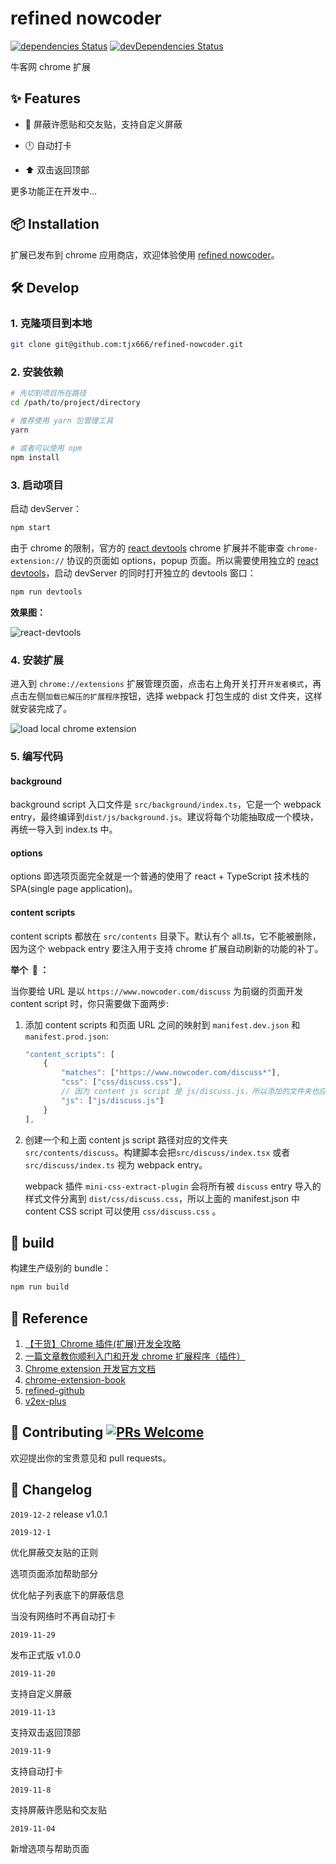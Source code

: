 # refined nowcoder

[![dependencies Status](https://david-dm.org/tjx666/refined-nowcoder/status.svg?style=flat-square)](https://david-dm.org/tjx666/refined-nowcoder) [![devDependencies Status](https://david-dm.org/tjx666/refined-nowcoder/dev-status.svg?style=flat-square)](https://david-dm.org/tjx666/refined-nowcoder?type=dev)

牛客网 chrome 扩展

## :sparkles: Features

- :no_entry_sign: 屏蔽许愿贴和交友贴，支持自定义屏蔽

- :clock12: 自动打卡

- :arrow_up: 双击返回顶部

更多功能正在开发中...

## :package: Installation

扩展已发布到 chrome 应用商店，欢迎体验使用 [refined nowcoder](https://chrome.google.com/webstore/detail/refined-nowcoder/jkkhnkldfjgmekpgkgdefeenfpmmnnem)。

## :hammer_and_wrench: Develop

### 1. 克隆项目到本地

```bash
git clone git@github.com:tjx666/refined-nowcoder.git
```

### 2. 安装依赖

```bash
# 先切到项目所在路径
cd /path/to/project/directory

# 推荐使用 yarn 包管理工具
yarn

# 或者可以使用 npm
npm install
```

### 3. 启动项目

启动 devServer：

```bash
npm start
```

由于 chrome 的限制，官方的 [react devtools](https://chrome.google.com/webstore/detail/react-developer-tools/fmkadmapgofadopljbjfkapdkoienihi) chrome 扩展并不能审查 `chrome-extension://` 协议的页面如 options，popup 页面。所以需要使用独立的 [react devtools](https://www.npmjs.com/package/react-devtools)，启动 devServer 的同时打开独立的 devtools 窗口：

```bash
npm run devtools
```

**效果图：**

![react-devtools](https://i.loli.net/2019/11/04/ujo8gBKqydxOpW9.png)

### 4. 安装扩展

进入到 `chrome://extensions` 扩展管理页面，点击右上角开关打开`开发者模式`，再点击左侧`加载已解压的扩展程序`按钮，选择 webpack 打包生成的 dist 文件夹，这样就安装完成了。

![load local chrome extension](https://i.loli.net/2019/11/15/ODQP5vUWCxLaFfR.png)

### 5. 编写代码

#### background

background script 入口文件是 `src/background/index.ts`，它是一个 webpack entry，最终编译到`dist/js/background.js`。建议将每个功能抽取成一个模块，再统一导入到 index.ts 中。

#### options

options 即选项页面完全就是一个普通的使用了 react + TypeScript 技术栈的 SPA(single page application)。

#### content scripts

content scripts 都放在 `src/contents` 目录下。默认有个 all.ts，它不能被删除，因为这个 webpack entry 要注入用于支持 chrome 扩展自动刷新的功能的补丁。

**举个 ​ :chestnut: ：**

当你要给 URL 是以 `https://www.nowcoder.com/discuss` 为前缀的页面开发 content script 时，你只需要做下面两步:

1. 添加 content scripts 和页面 URL 之间的映射到 `manifest.dev.json` 和 `manifest.prod.json`:

   ```javascript
   "content_scripts": [
       {
           "matches": ["https://www.nowcoder.com/discuss*"],
           "css": ["css/discuss.css"],
           // 因为 content js script 是 js/discuss.js，所以添加的文件夹也应该是 discuss
           "js": ["js/discuss.js"]
       }
   ],
   ```

2. 创建一个和上面 content js script 路径对应的文件夹 `src/contents/discuss`。构建脚本会把`src/discuss/index.tsx` 或者 `src/discuss/index.ts` 视为 webpack entry。

   webpack 插件 `mini-css-extract-plugin` 会将所有被 `discuss` entry 导入的样式文件分离到 `dist/css/discuss.css`，所以上面的 manifest.json 中 content CSS script 可以使用 `css/discuss.css` 。

## :construction_worker: build

构建生产级别的 bundle：

```bash
npm run build
```

## :link: Reference

1. [【干货】Chrome 插件(扩展)开发全攻略](https://www.cnblogs.com/liuxianan/p/chrome-plugin-develop.html)
2. [一篇文章教你顺利入门和开发 chrome 扩展程序（插件）](https://juejin.im/post/5c135a275188257284143418)
3. [Chrome extension 开发官方文档](https://developer.chrome.com/extensions/devguide)
4. [chrome-extension-book](https://lightningminers.gitbook.io/chrome-extension-book/)
5. [refined-github](https://github.com/sindresorhus/refined-github/)
6. [v2ex-plus](https://github.com/sciooga/v2ex-plus)

## :handshake: Contributing [![PRs Welcome](https://img.shields.io/badge/PRs-welcome-brightgreen.svg?style=flat-square)](http://makeapullrequest.com)

欢迎提出你的宝贵意见和 pull requests。

## :pencil: Changelog

`2019-12-2`
release v1.0.1

`2019-12-1`

优化屏蔽交友贴的正则

选项页面添加帮助部分

优化帖子列表底下的屏蔽信息

当没有网络时不再自动打卡

`2019-11-29`

发布正式版 v1.0.0

`2019-11-20`

支持自定义屏蔽

`2019-11-13`

支持双击返回顶部

`2019-11-9`

支持自动打卡

`2019-11-8`

支持屏蔽许愿贴和交友贴

`2019-11-04`

新增选项与帮助页面
